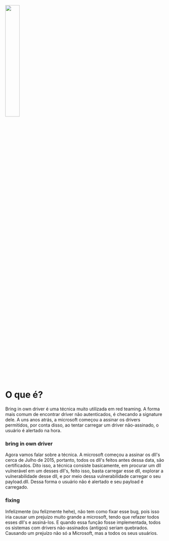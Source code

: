 <img width="30%" src="https://i.imgur.com/ULwPfn3.png"></img>

# O que é?
Bring in own driver é uma técnica muito utilizada em red teaming. A forma mais comum de encontrar driver não autenticados, é checando a signature dele. A uns anos atrás, a microsoft começou a assinar os drivers permitidos, por conta disso, ao tentar carregar um driver não-assinado, o usuário é alertado na hora.

### bring in own driver
Agora vamos falar sobre a técnica. A microsoft começou a assinar os dll's cerca de Julho de 2015, portanto, todos os dll's feitos antes dessa data, são certificados. Dito isso, a técnica consiste basicamente, em procurar um dll vulnerável em um desses dll's, feito isso, basta carregar esse dll, explorar a vulnerabilidade desse dll, e por meio dessa vulnerabilidade carregar o seu payload.dll. Dessa forma o usuário não é alertado e seu payload é carregado.

### fixing
Infelizmente (ou felizmente hehe), não tem como fixar esse bug, pois isso iria causar um prejuízo muito grande a microsoft, tendo que refazer todos esses dll's e assiná-los. E quando essa função fosse implementada, todos os sistemas com drivers não-assinados (antigos) seriam quebrados. Causando um prejuízo não só a Microsoft, mas a todos os seus usuários.
